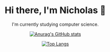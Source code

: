 <div align="center">
  <h1>Hi there, I'm Nicholas 👋</h1>
  <p>I'm currently studying computer science.</p>

  [![Anurag's GitHub stats](https://github-readme-stats.vercel.app/api?username=nicholaspmccarty&show_icons=true&theme=radical)](https://github.com/anuraghazra/github-readme-stats)

  [![Top Langs](https://github-readme-stats.vercel.app/api/top-langs/?username=nicholaspmccarty&layout=compact&theme=radical)](https://github.com/anuraghazra/github-readme-stats)
</div>
<!---
nicholaspmccarty/nicholaspmccarty is a ✨ special ✨ repository because its `README.md` (this file) appears on your GitHub profile.
You can click the Preview link to take a look at your changes.
--->
